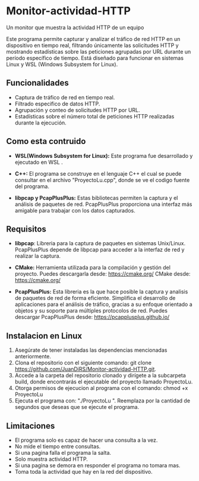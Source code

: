 # Monitor-actividad-HTTP
Un monitor que muestra la actividad HTTP de un equipo

Este programa permite capturar y analizar el tráfico de red HTTP en un dispositivo en tiempo real, filtrando únicamente las solicitudes HTTP y mostrando estadísticas sobre las peticiones agrupadas por URL durante un período específico de tiempo. Está diseñado para funcionar en sistemas Linux y WSL (Windows Subsystem for Linux).

## Funcionalidades
- Captura de tráfico de red en tiempo real.
- Filtrado especifico de datos HTTP.
- Agrupación y conteo de solicitudes HTTP por URL.
- Estadísticas sobre el número total de peticiones HTTP realizadas durante la ejecución.

## Como esta contruido
- **WSL(Windows Subsystem for Linux):** Este programa fue desarrollado y ejecutado en WSL .

- **C++:** El programa se construye en el lenguaje C++ el cual se puede consultar en el archivo "ProyectoLu.cpp", donde se ve el codigo fuente del programa.

- **libpcap y PcapPlusPlus:** Estas bibliotecas permiten la captura y el análisis de paquetes de red. PcapPlusPlus proporciona una interfaz más amigable para trabajar con los datos capturados.

## Requisitos
- **libpcap**: Libreria para la captura de paquetes en sistemas Unix/Linux. PcapPlusPlus depende de libpcap para acceder a la interfaz de red y realizar la captura.

- **CMake:** Herramienta utilizada para la compilación y gestión del proyecto.
Puedes descargarla desde: https://cmake.org/ CMake desde: https://cmake.org/

- **PcapPlusPlus:** Esta libreria es la que hace posible la captura y analisis de paquetes de red de forma eficiente. Simplifica el desarrollo de aplicaciones para el análisis de tráfico, gracias a su enfoque orientado a objetos y su soporte para múltiples protocolos de red.
Puedes descargar PcapPlusPlus desde: https://pcapplusplus.github.io/

## Instalacion en Linux
1. Asegúrate de tener instaladas las dependencias mencionadas anteriormente.
2. Clona el repositorio con el siguiente comando:
git clone https://github.com/JuanDiRS/Monitor-actividad-HTTP.git.
4. Accede a la carpeta del repositorio clonado y dirígete a la subcarpeta build, donde encontrarás el ejecutable del proyecto llamado ProyectoLu.
5. Otorga permisos de ejecucion al programa con el comando:  chmod +x ProyectoLu
6. Ejecuta el programa con: "./ProyectoLu <Tiempo>". Reemplaza <Tiempo> por la cantidad de segundos que deseas que se ejecute el programa.

## Limitaciones
- El programa solo es capaz de hacer una consulta a la vez.
- No mide el tiempo entre consultas.
- Si una pagina falla el programa la salta.
- Solo muestra actividad HTTP.
- Si una pagina se demora en responder el programa no tomara mas.
- Toma toda la actividad que hay en la red del dispositivo.

